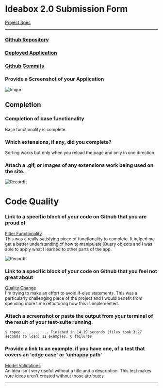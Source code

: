 # Ideabox 2.0 Submission Form
[Project Spec](https://github.com/turingschool/curriculum/blob/master/source/projects/revenge_of_idea_box.markdown)

------

### [Github Repository](https://github.com/martensonbj/ideabox)

### [Deployed Application](http://idea-bucket.herokuapp.com/)

### [Github Commits](https://github.com/martensonbj/ideabox/commits/master)

### Provide a Screenshot of your Application
![Imgur](http://i.imgur.com/ZHTW0c2.png?1)

## Completion

### Completion of base functionality
Base functionality is complete.

### Which extensions, if any, did you complete?
Sorting works but only when you reload the page and only in one direction.

### Attach a .gif, or images of any extensions work being used on the site.
![RecordIt](http://g.recordit.co/e45OLJPcq9.gif)
# Code Quality

### Link to a specific block of your code on Github that you are proud of
[Filter Functionality](https://github.com/martensonbj/ideabox/blob/master/app/assets/javascripts/search.js#L1-L19)  
This was a really satisfying piece of functionality to complete. It helped me get a better understanding of how to manipulate jQuery objects and I was able to apply what I learned to other parts of the app.

![RecordIt](http://g.recordit.co/9r4PxjaTeN.gif)

### Link to a specific block of your code on Github that you feel not great about
[Quality Change](https://github.com/martensonbj/ideabox/blob/master/app/assets/javascripts/increase_quality.js#L1-L7)  
  I'm trying to make an effort to avoid if-else statements. This was a particularly challenging piece of the project and I would benefit from spending more time refactoring how this is implemented.

### Attach a screenshot or paste the output from your terminal of the result of your test-suite running.

`$ rspec
............
Finished in 14.19 seconds (files took 3.27 seconds to load)
12 examples, 0 failures`

### Provide a link to an example, if you have one, of a test that covers an 'edge case' or 'unhappy path'
[Model Validations](https://github.com/martensonbj/ideabox/blob/master/spec/models/idea_spec.rb#L15-L25)  
An idea isn't very useful without a title and a description. This test makes sure ideas aren't created without those attributes.

-----
